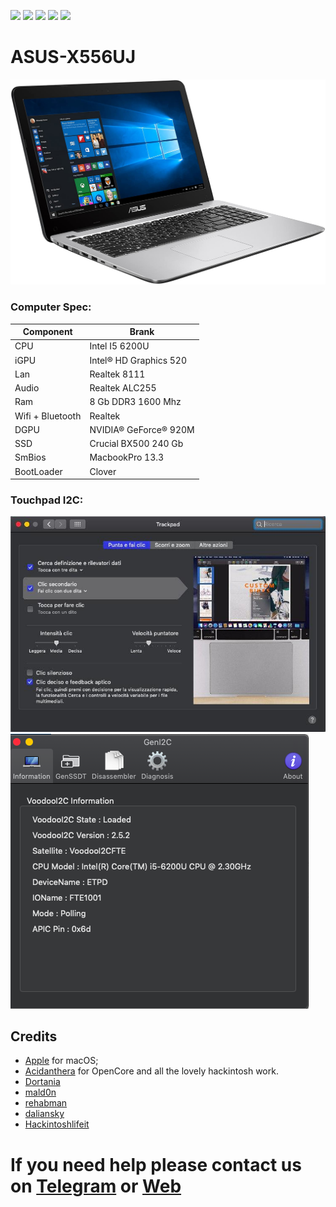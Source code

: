
[![](https://img.shields.io/badge/Gitter%20Ice%20Lake-Chat-informational?style=flat&logo=gitter&logoColor=white&color=ed1965)](https://gitter.im/ICE-LAKE-HACKINTOSH-DEVELOPMENT/community)
[![](https://img.shields.io/badge/EFI-Release-informational?style=flat&logo=apple&logoColor=white&color=9debeb)](https://github.com/Baio1977/EFI-Varie-Hackintosh)
[![](https://img.shields.io/badge/Telegram-HackintoshLifeIT-informational?style=flat&logo=telegram&logoColor=white&color=5fb659)](https://t.me/HackintoshLife_it)
[![](https://img.shields.io/badge/Facebook-HackintoshLifeIT-informational?style=flat&logo=facebook&logoColor=white&color=3a4dc9)](https://www.facebook.com/hackintoshlife/)
[![](https://img.shields.io/badge/Instagram-HackintoshLifeIT-informational?style=flat&logo=instagram&logoColor=white&color=8a178a)](https://www.instagram.com/hackintoshlife.it_official/)

# ASUS-X556UJ
![descrizione](./Screenshot/1.jpg)

### Computer Spec:

| Component        | Brank                              |
| ---------------- | ---------------------------------- |
| CPU              | Intel I5 6200U                     |
| iGPU             | Intel® HD Graphics 520             |
| Lan              | Realtek 8111                       |
| Audio            | Realtek ALC255                     |
| Ram              | 8 Gb DDR3 1600 Mhz                 |
| Wifi + Bluetooth | Realtek                            |
| DGPU             | NVIDIA® GeForce® 920M              |
| SSD              | Crucial BX500 240 Gb               |
| SmBios           | MacbookPro 13.3                    |
| BootLoader       | Clover                             |

### Touchpad I2C:

![descrizione](./Screenshot/2.jpg)
![descrizione](./Screenshot/3.jpg)

## Credits

- [Apple](https://apple.com) for macOS;
- [Acidanthera](https://github.com/acidanthera) for OpenCore and all the lovely hackintosh work.
- [Dortania](https://github.com/dortania)
- [mald0n](https://github.com/MaLd0n)
- [rehabman](https://github.com/RehabMan)
- [daliansky](https://github.com/daliansky)
- [Hackintoshlifeit](https://github.com/Hackintoshlifeit)

# If you need help please contact us on [Telegram](https://t.me/HackintoshLife_it) or [Web](https://www.hackintoshlife.it/)

